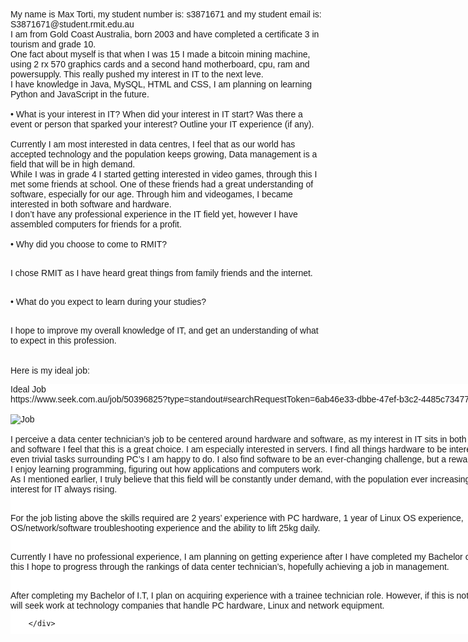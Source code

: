 <head>
<meta charset="UTF-8">
<meta name="viewport" content="width=device-width, initial-scale=1">
<link rel="stylesheet" href="https://www.w3schools.com/w3css/4/w3.css">
<link rel="stylesheet" href="https://fonts.googleapis.com/css?family=Montserrat">
<link rel="stylesheet" href="https://cdnjs.cloudflare.com/ajax/libs/font-awesome/4.7.0/css/font-awesome.min.css">
<style>
body, h1,h2,h3,h4,h5,h6 {font-family: "Montserrat", sans-serif}
.w3-row-padding img {margin-bottom: 12px}
.bgimg {
  background-position: center;
  background-repeat: no-repeat;
  background-size: cover;
  background-image: url('"https://user-images.githubusercontent.com/70696652/93361356-1f254b80-f888-11ea-9a5b-36b90355d2bc.jpg" alt="Photo"');
  min-height: 100%;
}
 <!-- div.idealJob {
  background-color: white;
  width: 800px;
  height: 400px;
  overflow: auto;
}
  }
  div.personalProfile {
  background-color: white;
  width: 800px;
  height: 400px;
  overflow: auto;
}
  }
  div.projectIdea {
  background-color: white;
  width: 800px;
  height: 400px;
  overflow: auto;
}-->
</style>
  </head>
  <body>

<div class="text">
<br>My name is Max Torti, my student number is: s3871671 and my student email is: S3871671@student.rmit.edu.au <br> I am from Gold Coast Australia, born 2003 and have completed a certificate 3 in tourism and grade 10.
    <br>One fact about myself is that when I was 15 I made a bitcoin mining machine, using 2 rx 570 graphics cards and a second hand motherboard, cpu, ram and powersupply. This really pushed my interest in IT to the next leve.
<br>I have knowledge in Java, MySQL, HTML and CSS, I am planning on learning Python and JavaScript in the future.<br> 
<br>
• What is your interest in IT? When did your interest in IT start? Was there a event or person that sparked your interest? Outline your IT experience (if any).<br> 
<br>Currently I am most interested in data centres, I feel that as our world has accepted technology and the population keeps growing, Data management is a field that will be in high demand.<br>
While I was in grade 4 I started getting interested in video games, through this I met some friends at school. One of these friends had a great understanding of software, especially for our age. Through him and videogames, I became interested in both software and hardware.<br>
I don’t have any professional experience in the IT field yet, however I have assembled computers for friends for a profit.
<br>
<br>• Why did you choose to come to RMIT? <br>

<br>I chose RMIT as I have heard great things from family friends and the internet.<br>

<br>• What do you expect to learn during your studies?<br>

<br>I hope to improve my overall knowledge of IT, and get an understanding of what to expect in this profession.<br>
<br>
<br>Here is my ideal job:
</div>
<div class="idealJob">
    Ideal Job<br>
https://www.seek.com.au/job/50396825?type=standout#searchRequestToken=6ab46e33-dbbe-47ef-b3c2-4485c734779d<br>
    <br>
        <img src="https://user-images.githubusercontent.com/70696652/93510465-93352180-f964-11ea-83d6-d23699c764be.png" alt="Job" /><br>
    <br>I perceive a data center technician’s job to be centered around hardware and software, as my interest in IT sits in both hardware and software I feel that this is a great choice. I am especially interested in servers. 
    I find all things hardware to be interesting, even trivial tasks surrounding PC’s I am happy to do. 
    I also find software to be an ever-changing challenge, but a rewarding one. I enjoy learning programming, figuring out how applications and computers work.
<br>As I mentioned earlier, I truly believe that this field will be constantly under demand, with the population ever increasing and interest for IT always rising.<br>

<br>For the job listing above the skills required are 2 years’ experience with PC hardware, 1 year of Linux OS experience, OS/network/software troubleshooting experience and the ability to lift 25kg daily.<br>

<br>Currently I have no professional experience, I am planning on getting experience after I have completed my Bachelor of I.T. With this I hope to progress through the rankings of data center technician’s, hopefully achieving a job in management.<br>

<br>After completing my Bachelor of I.T, I plan on acquiring experience with a trainee technician role. However, if this is not available I will seek work at technology companies that handle PC hardware, Linux and network equipment.<br>

        </div>

<br>
    <br><br>Here is my personal profile:
<div class="personalProfile">
    The results from the personal tests I completed are as follows:<br>
     <br>Myers-Briggs test, www.16personalities.com: I am an architect.<br>
    <br>https://www.how-to-study.com/learning-style-assessment/: I am a visual learner.<br>
    <br>https://psychcentral.com/personality-test/start.php: 
    <br><img src="https://user-images.githubusercontent.com/70696652/93517247-861d3000-f96e-11ea-9f63-1bab67cabc78.PNG" alt="personalityTest3" /><br>
    <br>• What do the results of these tests mean for you?
    <br>I believe that the 16personalities test is probably the most fitting, I find myself to be relating to most of the specified traits of an architect. Being an architect means you are more self focused, I find this to be somewhat true as I generally take tasks onto myself to complete.
    <br>Architect specification list: https://www.16personalities.com/intj-personality<br>
    <br>• How do you think these results may influence your behaviour in a team?
    <br>Something that I don't fully agree with for the personality tests is introversion, I am not the loudest person however I am open and quite happy to work in teams.
    However I agree with the goal driven aspects of the achitect.<br>
    <br>• How should you take this into account when forming a team?
    <br>I am goal driven, however I may not communicate certain aspects of a plan to my team members.
    How I will counter this is by ensuring I focus on communication, ensuring everyone is upto speed and understanding of what is going on.
    </div>

<br>
    <br><br>Here is my project idea:
<div class="projectIdea">
    Project Idea:<br>
<br>My project would be an application that users can obtain certain water parameters from each cities water supply. 
Water parameters such as water hardness is needed for certain kitchen appliances, appliances that require the use of water, people who keep pet fish and much more. 
    This information isn’t easily obtainable unless you buy a testing kit, these kits can cost around $50 - $70 each for simple kits. 
The goal is using user’s entered information, which would include the water parameters in GH, KH, PH, Ammonia, Nitrites and Nitrates to prevent other members of the community from needing testing kits themselves.<br>
<br>
<br>My motivation for creating this application is due to me owning fish, I have recently gotten into the hobby and while researching I noticed a lack of data. 
Water parameters are very important when keeping fish, each fish require specific parameters. I was searching online as I was hoping to avoid buying a test kit, as testing kits are upwards of $50, however I wasn’t able to find any information regarding Gold Coast’s tap water parameters.
When I realized that there was very little to no information online about Australia’s average water parameters from the tap, I decided I would make an application on it to help inform other members of the public and tap into this massive market.<br>
<br>
<br>The application will be called “Water Near You”, the aim of this application is to provide information to people about the water parameters in cities near them.
“Water Near You” will use data supplied by users initially, as obtaining the data myself is unfeasible. The main source of data in the beginning will be users using their own test kits, users will enter what city they live in and various water parameters derived from the water from their tap. 
Initially a lot of tests will need to be conducted to gain sufficient data, once this data is entered into the application the mean will be calculated and presented to the user.
Using the mean of all of the data isn’t completely accurate, however it will provide a solid estimate for people on tap water (tank or well water are not applicable).
<br>“Water Near You” will be both an application for mobile phones and a website, to help reach as many users as possible. Due to my knowledge of mobile phone application creation being zero, I feel this may be a drawback.
The end goal for this application is to make water data easily obtainable for everyone, this data is important for multiple reasons such as plumbing issues, health issues and pet related issues.
<br>Other then simply providing the parameters, there will be an FAQ (frequently asked questions) tab.
In the FAQ tab there will be many posts answering common questions surrounding water parameters, such as “How can someone lower the acidity of water”.
Due to the lack of preexisting data, a challenge will be obtaining relevant data. This is a problem when the applications entire concept is to limit the need of a test kit, and in the beginning, I will be calling on users to submit data from their used test kits, kind of hypocritical. However, test kits will be needed to create the basis of the program, once enough data has been supplied the number of tests can be heavily reduced, until there is a change in users cities water processing, storing or distributing methods.<br>
<br>

<br>The tools needed to create “Water Near You” are as follows:
<br>•	Java
<br>•	Swift – possibly
<br>•	HTML
<br>•	CSS
<br>•	MySQL
<br>•	Water parameter test kits
<br>I intend “Water Near You” to be both a mobile phone app and a website, I will mainly focus on Android phones rather then apple. For android development I will use Java, if an ios variant is to be developed it will be made using Swift.
For the website development simple HTML and CSS will be used, I could possibly incorporate some features using Java.
Due to “Water Near You” relying almost entirely on a mass of data, a database will be needed. The database created for the application will be made using MySQL.
I personally can run some tests in my surrounding area, that being Gold Coast. I can run these tests using simple test strips.<br>


<br>The skills required for “Water Near You” consist mainly of programming. 
Due to the applications intended platforms being both mobile phones and a website, knowledge in multiple languages such as Java, Swift, MySQL, HTML and CSS will be required.
I believe this project is completely achievable, the foreseeable problem would be using the programming language Swift.
No special hardware would be needed, however, custom coded programs will be needed for the website and mobile phone app.
Due to the database that would be needed having the potential to get really large, it may be a challenge to maintain it.
Other skills needed include social networking to make this project reach its potential, a large amount of users need to be active to keep the data relevant.<br>

<br>
<br>The desired outcome from this project is to make an application that can greatly help inform members of the Australian population. 
This application will hopefully fill the hole of missing data, data in which can be applicable to many different appliances, causes and hobbies.
With this project I hope to limit the need of water test kits, which can fetch a high price. While this can help many, it is also crucial in massive markets such as fish keeping, making it potentially profitable.
<br>Overall I believe that this project can help a lot of people, due to the lack of data that can be found surrounding the water parameters of Australian cities.


    </div>

